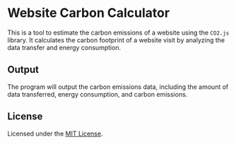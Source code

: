 # Website Carbon Calculator

This is a tool to estimate the carbon emissions of a website using the `CO2.js` library. It calculates the carbon footprint of a website visit by analyzing the data transfer and energy consumption.

## Output

The program will output the carbon emissions data, including the amount of data transferred, energy consumption, and carbon emissions.


## License

Licensed under the [MIT License](https://opensource.org/license/MIT).
